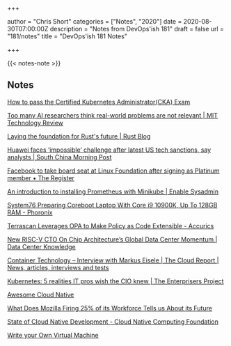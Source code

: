 +++

author = "Chris Short"
categories = ["Notes", "2020"]
date = 2020-08-30T07:00:00Z
description = "Notes from DevOps'ish 181"
draft = false
url = "181/notes"
title = "DevOps'ish 181 Notes"

+++

{{< notes-note >}}

## Notes

[How to pass the Certified Kubernetes Administrator(CKA) Exam](https://www.softax.pl/blog/some-tips-on-how-to-pass-the-certified-kubernetes-administrator-cka-exam/)

[Too many AI researchers think real-world problems are not relevant | MIT Technology Review](https://www.technologyreview.com/2020/08/18/1007196/ai-research-machine-learning-applications-problems-opinion/)

[Laying the foundation for Rust's future | Rust Blog](https://blog.rust-lang.org/2020/08/18/laying-the-foundation-for-rusts-future.html)

[Huawei faces ‘impossible’ challenge after latest US tech sanctions, say analysts | South China Morning Post](https://www.scmp.com/tech/big-tech/article/3097846/huawei-faces-impossible-challenge-after-latest-us-tech-sanctions-say)

[Facebook to take board seat at Linux Foundation after signing as Platinum member • The Register](https://www.theregister.com/2020/08/17/facebook_platinum_member_linux_foundation/)

[An introduction to installing Prometheus with Minikube | Enable Sysadmin](https://www.redhat.com/sysadmin/installing-prometheus)

[System76 Preparing Coreboot Laptop With Core i9 10900K, Up To 128GB RAM - Phoronix](https://www.phoronix.com/scan.php?page=news_item&px=System76-2020-Bonobo-WS)

[Terrascan Leverages OPA to Make Policy as Code Extensible - Accurics](https://www.accurics.com/blog/products/terrascan-opa-policy-as-code/)

[New RISC-V CTO On Chip Architecture’s Global Data Center Momentum | Data Center Knowledge](https://www.datacenterknowledge.com/hardware/new-risc-v-cto-open-source-chip-architecture-s-global-data-center-momentum)

[Container Technology – Interview with Markus Eisele | The Cloud Report | News, articles, interviews and tests](https://the-report.cloud/container-technology-interview-with-markus-eisele)

[Kubernetes: 5 realities IT pros wish the CIO knew | The Enterprisers Project](https://enterprisersproject.com/article/2020/8/kubernetes-5-realities)

[Awesome Cloud Native](https://jimmysong.io/awesome-cloud-native/)

[What Does Mozilla Firing 25% of its Workforce Tells us About its Future](https://itsfoss.com/mozilla-struggle/)

[State of Cloud Native Development - Cloud Native Computing Foundation](https://www.cncf.io/blog/2020/08/14/state-of-cloud-native-development/)

[Write your Own Virtual Machine](https://justinmeiners.github.io/lc3-vm/)
